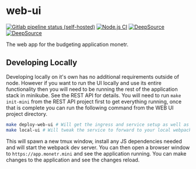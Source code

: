 # web-ui

[![Gitlab pipeline status (self-hosted)](https://img.shields.io/gitlab/pipeline/monetr/web-ui/main?gitlab_url=https%3A%2F%2Fgitlab.elliotcourant.dev%2Fgithub.com&logo=gitlab)](https://gitlab.elliotcourant.dev/github.com/monetr/web-ui/-/pipelines)
[![Node.js CI](https://github.com/monetr/web-ui/actions/workflows/node.js.yml/badge.svg)](https://github.com/monetr/web-ui/actions/workflows/node.js.yml)
[![DeepSource](https://deepsource.io/gh/monetr/web-ui.svg/?label=active+issues&show_trend=true&token=xHI8Ef6A6rr1C_LlJ_sxzPzR)](https://deepsource.io/gh/monetr/web-ui/?ref=repository-badge)
[![DeepSource](https://deepsource.io/gh/monetr/web-ui.svg/?label=resolved+issues&show_trend=true&token=xHI8Ef6A6rr1C_LlJ_sxzPzR)](https://deepsource.io/gh/monetr/web-ui/?ref=repository-badge)

The web app for the budgeting application monetr.

## Developing Locally

Developing locally on it's own has no additional requirements outside of node. However if you want to run the UI locally
and use its entire functionality then you will need to be running the rest of the application stack in minikube. See the
REST API for details. You will need to run `make init-mini` from the REST API project first to get everything running,
once that is complete you can run the following command from the WEB UI project directory.

```bash
make deploy-web-ui # Will get the ingress and service setup as well as a dummy pod.
make local-ui # Will tweak the service to forward to your local webpack dev server.
```

This will spawn a new tmux window, install any JS dependencies needed and will start the webpack dev server. You can
then open a browser window to `https://app.monetr.mini` and see the application running. You can make changes to the
application and see the changes reload.

